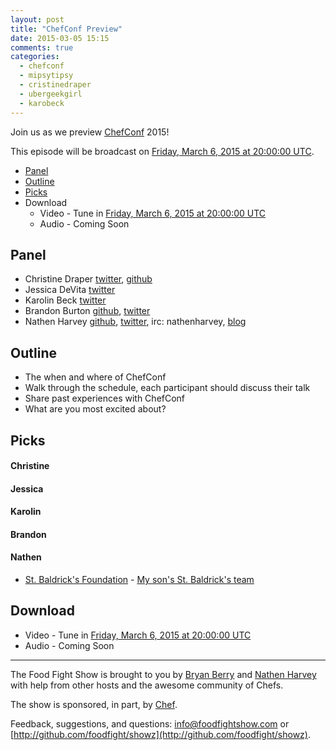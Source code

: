 ```yaml
---
layout: post
title: "ChefConf Preview"
date: 2015-03-05 15:15
comments: true
categories: 
  - chefconf
  - mipsytipsy
  - cristinedraper
  - ubergeekgirl
  - karobeck
---
```


Join us as we preview [ChefConf](http://chefconf.com) 2015!

This episode will be broadcast on [Friday, March 6, 2015 at 20:00:00 UTC](http://www.timeanddate.com/worldclock/fixedtime.html?msg=Food+Fight+Show+-+ChefConf+Preview&iso=20150306T15&p1=1928&ah=1).

* [Panel](http://foodfightshow.org/2015/03/chefconf-preview.html#panel)
* [Outline](http://foodfightshow.org/2015/03/chefconf-preview.html#outline)
* [Picks](http://foodfightshow.org/2015/03/chefconf-preview.html#picks)
* Download
  * Video - Tune in [Friday, March 6, 2015 at 20:00:00 UTC](http://www.timeanddate.com/worldclock/fixedtime.html?msg=Food+Fight+Show+-+ChefConf+Preview&iso=20150306T15&p1=1928&ah=1)
  * Audio - Coming Soon

Panel<a name="panel"></a>
-----

* Christine Draper [twitter](http://twitter.com/CristineDraper), [github](https://github.com/christinedraper)
* Jessica DeVita [twitter](http://twitter.com/ubergeekgirl)
* Karolin Beck [twitter](http://twitter.com/karobeck)
* Brandon Burton [github](http://github.com/solarce), [twitter](https://twitter.com/solarce)
* Nathen Harvey [github](http://github.com/nathenharvey), [twitter](http://twitter.com/nathenharvey), irc: nathenharvey, [blog](http://nathenharvey.com)

Outline<a name="outline"></a>
-------
* The when and where of ChefConf
* Walk through the schedule, each participant should discuss their talk
* Share past experiences with ChefConf
* What are you most excited about?

Picks<a name="picks"></a>
-----

#### Christine

#### Jessica

#### Karolin

#### Brandon

#### Nathen  

  * [St. Baldrick's Foundation](http://www.stbaldricks.org/) - [My son's St. Baldrick's team](https://www.stbaldricks.org/teams/mypage/97448/2015)

Download
--------
* Video - Tune in [Friday, March 6, 2015 at 20:00:00 UTC](http://www.timeanddate.com/worldclock/fixedtime.html?msg=Food+Fight+Show+-+ChefConf+Preview&iso=20150306T15&p1=1928&ah=1)
* Audio - Coming Soon

<hr />

The Food Fight Show is brought to you by [Bryan Berry](https://twitter.com/bryanwb) and [Nathen Harvey](https://twitter.com/nathenharvey) with help from other hosts and the awesome community of Chefs.

The show is sponsored, in part, by [Chef](http://www.getchef.com).

Feedback, suggestions, and questions:  [info@foodfightshow.com](mailto:info@foodfightshow.com) or  [http://github.com/foodfight/showz](http://github.com/foodfight/showz).
